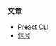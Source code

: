 ### 文章
- [Preact CLI](https://preactjs.com/guide/v10/getting-started)
- [信号](https://preactjs.com/guide/v10/signals/)
